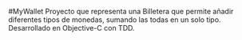 #MyWallet
Proyecto que representa una Billetera que permite añadir diferentes tipos de monedas, sumando las todas en un solo tipo. Desarrollado en Objective-C con TDD.
